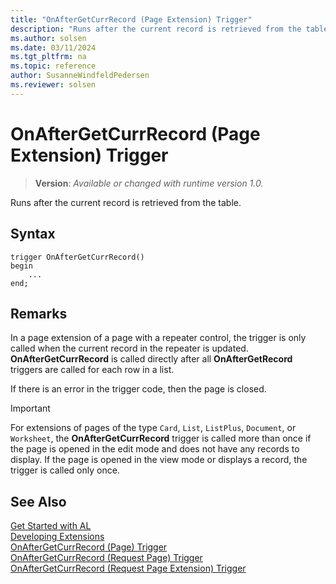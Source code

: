 ```yaml
---
title: "OnAfterGetCurrRecord (Page Extension) Trigger"
description: "Runs after the current record is retrieved from the table."
ms.author: solsen
ms.date: 03/11/2024
ms.tgt_pltfrm: na
ms.topic: reference
author: SusanneWindfeldPedersen
ms.reviewer: solsen
---
```

[//]: # (START>DO_NOT_EDIT)
[//]: # (IMPORTANT:Do not edit any of the content between here and the END>DO_NOT_EDIT.)
[//]: # (Any modifications should be made in the .xml files in the ModernDev repo.)

# OnAfterGetCurrRecord (Page Extension) Trigger
> **Version**: _Available or changed with runtime version 1.0._

Runs after the current record is retrieved from the table.


## Syntax
```AL
trigger OnAfterGetCurrRecord()
begin
    ...
end;
```



[//]: # (IMPORTANT: END>DO_NOT_EDIT)

## Remarks  

In a page extension of a page with a repeater control, the trigger is only called when the current record in the repeater is updated. **OnAfterGetCurrRecord** is called directly after all **OnAfterGetRecord** triggers are called for each row in a list.  

If there is an error in the trigger code, then the page is closed.  

> [!IMPORTANT]  
> For extensions of pages of the type `Card`, `List`, `ListPlus`, `Document`, or `Worksheet`, the **OnAfterGetCurrRecord** trigger is called more than once if the page is opened in the edit mode and does not have any records to display. If the page is opened in the view mode or displays a record, the trigger is called only once.

## See Also  
[Get Started with AL](../../devenv-get-started.md)  
[Developing Extensions](../../devenv-dev-overview.md)  
[OnAfterGetCurrRecord (Page) Trigger](../page/devenv-onaftergetcurrrecord-page-trigger.md)  
[OnAfterGetCurrRecord (Request Page) Trigger](../requestpage/devenv-onaftergetcurrrecord-requestpage-trigger.md)  
[OnAfterGetCurrRecord (Request Page Extension) Trigger](../requestpageextension/devenv-onaftergetcurrrecord-requestpageextension-trigger.md)
